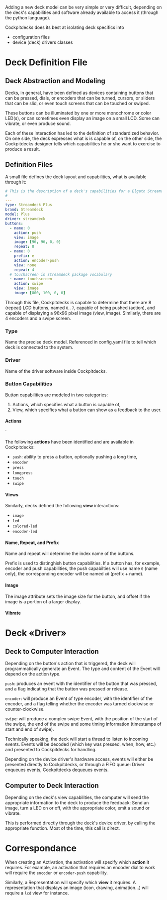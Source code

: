 Adding a new deck model can be very simple or very difficult, depending on the deck's capabilities and software already available to access it (through the python language).

Cockpitdecks does its best at isolating deck specifics into

- configuration files
- device (deck) drivers classes

# Deck Definition File

## Deck Abstraction and Modeling

Decks, in general, have been defined as devices containing buttons that can be pressed, dials, or encoders that can be turned, cursors, or sliders that can be slid, or even touch screens that can be touched or swiped.

These buttons can be illuminated by one or more monochrome or color LED(s), or can sometimes even display an image on a small LCD. Some can vibrate, or even produce sound.

Each of these interaction has led to the definition of standardized behavior. On one side, the deck expresses what is is capable of, on the other side, the Cockpitdecks designer tells which capabilities he or she want to exercise to produce a result.

## Definition Files

A small file defines the deck layout and capabilities, what is available through it:

```yaml
# This is the description of a deck's capabilities for a Elgato Streamdeck Plus device
#
---
type: Streamdeck Plus
brand: Streamdeck
model: Plus
driver: streamdeck
buttons:
  - name: 0
    action: push
    view: image
    image: [96, 96, 0, 0]
    repeat: 8
  - name: 0
    prefix: e
    action: encoder-push
    view: none
    repeat: 4
  # touchscreen in streamdeck package vocabulary
  - name: touchscreen
    action: swipe
    view: image
    image: [800, 100, 0, 0]
```

Through this file, Cockpitdecks is capable to determine that there are 8 (repeat) LCD buttons, named `0`.. `7`, capable of being pushed (action), and capable of displaying a 96x96 pixel image (view, image). Similarly, there are 4 encoders and a swipe screen.

### Type

Name the precise deck model. Referenced in config.yaml file to tell which deck is connected to the system.

### Driver

Name of the driver software inside Cockpitdecks.

### Button Capabilities

Button capabilities are modeled in two categories:

1. Actions, which specifies what a button is capable of,
2. View, which specifies what a button can show as a feedback to the user.

#### Actions

`

The following **actions** have been identified and are available in Cockpitdecks:

- `push`: ability to press a button, optionally pushing a long time,
- `encoder`
- `press`
- `longpress`
- `touch`
- `swipe`

#### Views

Similarly, decks defined the following **view** interactions:

- `image`
- `led`
- `colored-led`
- `encoder-led`

#### Name, Repeat, and Prefix

Name and repeat will determine the index name of the buttons.

Prefix is used to distinghish button capabilities. If a button has, for example, encoder and push capabilities, the push capabilties will use name `0` (name only), the corresponding encoder will be named `e0` (prefix + name).

#### Image

The image attribute sets the image size for the button, and offset if the image is a portion of a larger display.

#### Vibrate

# Deck «Driver»

## Deck to Computer Interaction

Depending on the button's action that is triggered, the deck will programmatically generate an Event. The type and content of the Event will depend on the action type.

`push`: produces an event with the identifier of the button that was pressed, and a flag indicating that the button was pressed or release.

`encoder`: will produce an Event of type encoder, with the identifier of the encoder, and a flag telling whether the encoder was turned clockwise or counter-clockwise.

`swipe`: will produce a complex swipe Event, with the position of the start of the swipe, the end of the swipe and some timing information (timestamps of start and end of swipe).

Technically speaking, the deck will start a thread to listen to incoming events. Events will be decoded (which key was pressed, when, how, etc.) and presented to Cockpitdecks for handling.

Depending on the device driver's hardware access, events will either be presented directly to Cockpitdecks, or through a FIFO queue: Driver enqueues events, Cockpitdecks dequeues events.

## Computer to Deck Interaction

Depending on the deck's view capabilities, the computer will send the appropriate information to the deck to produce the feedback: Send an image, turn a LED on or off, with the appropriate color, emit a sound or vibrate.

This is performed directly through the deck's device driver, by calling the appropriate function. Most of the time, this call is direct.

# Correspondance

When creating an Activation, the activation will specify which **action** it requires. For example, an activation that requires an encoder dial to work will require the `encoder` or `encoder-push` capability.

Similarly, a Representation will specify which **view** it requires. A representation that displays an image (icon, drawing, animation...) will require a `lcd` view for instance.
